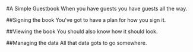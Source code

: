 #A Simple Guestbook
When you have guests you have guests all the way.

##Signing the book
You've got to have a plan for how you sign it.

##Viewing the book
You should also know how it should look.

##Managing the data
All that data gots to go somewhere.